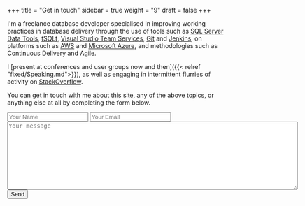 +++
title = "Get in touch"
sidebar =  true
weight =  "9"
draft = false
+++

I'm a freelance database developer specialised in improving working practices in database delivery through the use of tools such as [SQL Server Data Tools](https://blogs.msdn.microsoft.com/ssdt/), [tSQLt](http://tsqlt.org/), [Visual Studio Team Services](https://www.visualstudio.com/team-services/), [Git](https://git-scm.com/) and [Jenkins](https://jenkins.io/), on platforms such as [AWS](https://aws.amazon.com/) and [Microsoft Azure](https://azure.microsoft.com), and methodologies such as Continuous Delivery and Agile. 

I [present at conferences and user groups now and then]({{< relref "fixed/Speaking.md">}}), as well as engaging in intermittent flurries of activity on [StackOverflow](http://stackoverflow.com/users/1100346/gavin-campbell).

You can get in touch with me about this site, any of the above topics, or anything else at all by completing the form below.

<form action="https://formspree.io/contactform@arapaima.uk"
      method="POST">
    <input type="text" name="name" placeholder="Your Name">
    <input type="email" name="_replyto"placeholder = "Your Email">
    <br/>
    <textarea rows="10" cols="80" name="message" placeholder="Your message"></textarea><br/>
    <input type="text" name="_gotcha" style="display:none"/>
    <input type="submit" value="Send">
</form> 


